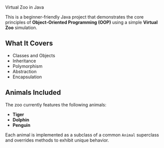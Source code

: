  Virtual Zoo in Java

This is a beginner-friendly Java project that demonstrates the core principles of **Object-Oriented Programming (OOP)** using a simple **Virtual Zoo** simulation.

## What It Covers

-  Classes and Objects
-  Inheritance
-  Polymorphism
-  Abstraction
-  Encapsulation

##  Animals Included

The zoo currently features the following animals:
-  **Tiger**
-  **Dolphin**
-  **Penguin**

Each animal is implemented as a subclass of a common `Animal` superclass and overrides methods to exhibit unique behavior.



